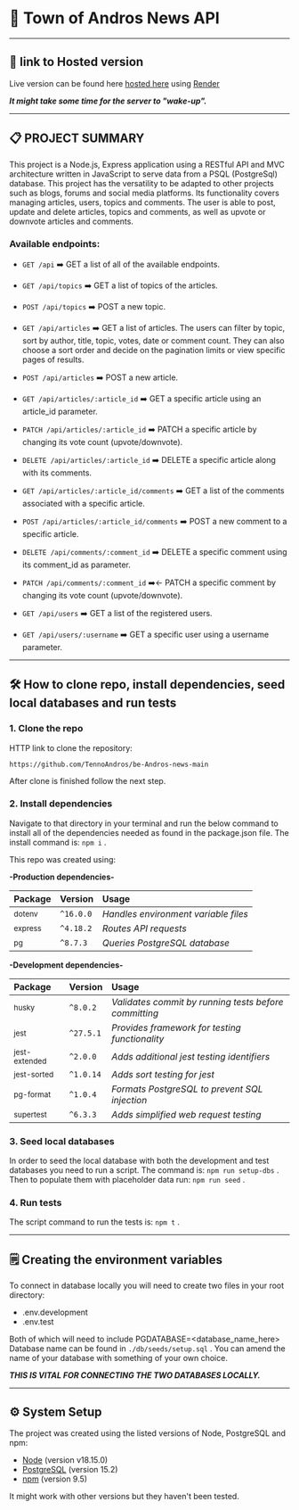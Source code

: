 # 📖 Town of Andros News API

---

## 🔗 link to Hosted version

Live version can be found here [hosted here](https://androsnews.onrender.com/api) using [Render](https://render.com/)

**_It might take some time for the server to "wake-up"._**

---

## 📋 PROJECT SUMMARY

This project is a Node.js, Express application using a RESTful API and MVC architecture written in JavaScript to serve data from a PSQL (PostgreSql) database. This project has the versatility to be adapted to other projects such as blogs, forums and social media platforms. Its functionality covers managing articles, users, topics and comments. The user is able to post, update and delete articles, topics and comments, as well as upvote or downvote articles and comments.

### Available endpoints:

- `GET /api` ➡️ GET a list of all of the available endpoints.

- `GET /api/topics` ➡️ GET a list of topics of the articles.

- `POST /api/topics` ➡️ POST a new topic.

- `GET /api/articles` ➡️ GET a list of articles. The users can filter by topic, sort by author, title, topic, votes, date or comment count. They can also choose a sort order and decide on the pagination limits or view specific pages of results.

- `POST /api/articles` ➡️ POST a new article.

- `GET /api/articles/:article_id` ➡️ GET a specific article using an article_id parameter.

- `PATCH /api/articles/:article_id` ➡️ PATCH a specific article by changing its vote count (upvote/downvote).

- `DELETE /api/articles/:article_id` ➡️ DELETE a specific article along with its comments.

- `GET /api/articles/:article_id/comments` ➡️ GET a list of the comments associated with a specific article.

- `POST /api/articles/:article_id/comments` ➡️ POST a new comment to a specific article.

- `DELETE /api/comments/:comment_id` ➡️ DELETE a specific comment using its comment_id as parameter.

- `PATCH /api/comments/:comment_id` ➡️← PATCH a specific comment by changing its vote count (upvote/downvote).

- `GET /api/users` ➡️ GET a list of the registered users.

- `GET /api/users/:username` ➡️ GET a specific user using a username parameter.

---

## 🛠️ How to clone repo, install dependencies, seed local databases and run tests

### 1. Clone the repo

HTTP link to clone the repository:

```
https://github.com/TennoAndros/be-Andros-news-main
```

After clone is finished follow the next step.

### 2. Install dependencies

Navigate to that directory in your terminal and run the below command to install all of the dependencies needed as found in the package.json file.
The install command is: `npm i` .

This repo was created using:

**-Production dependencies-**

| Package            | Version   | Usage                                |
| :----------------- | :-------- | :----------------------------------- |
| <sub>dotenv</sub>  | `^16.0.0` | _Handles environment variable files_ |
| <sub>express</sub> | `^4.18.2` | _Routes API requests_                |
| <sub>pg</sub>      | `^8.7.3`  | _Queries PostgreSQL database_        |

**-Development dependencies-**

| Package                  | Version   | Usage                                                 |
| :----------------------- | :-------- | :---------------------------------------------------- |
| <sub>husky</sub>         | `^8.0.2`  | _Validates commit by running tests before committing_ |
| <sub>jest</sub>          | `^27.5.1` | _Provides framework for testing functionality_        |
| <sub>jest-extended</sub> | `^2.0.0`  | _Adds additional jest testing identifiers_            |
| <sub>jest-sorted</sub>   | `^1.0.14` | _Adds sort testing for jest_                          |
| <sub>pg-format</sub>     | `^1.0.4`  | _Formats PostgreSQL to prevent SQL injection_         |
| <sub>supertest</sub>     | `^6.3.3`  | _Adds simplified web request testing_                 |

### 3. Seed local databases

In order to seed the local database with both the development and test databases you need to run a script.
The command is: `npm run setup-dbs` .
Then to populate them with placeholder data run: `npm run seed` .

### 4. Run tests

The script command to run the tests is: `npm t` .

---

## 🗒️ Creating the environment variables

To connect in database locally you will need to create two files in your root directory:

- .env.development
- .env.test

Both of which will need to include PGDATABASE=<database_name_here>
Database name can be found in `./db/seeds/setup.sql` . You can amend the name of your database with something of your own choice.

**_THIS IS VITAL FOR CONNECTING THE TWO DATABASES LOCALLY._**

---

## ⚙️ System Setup

The project was created using the listed versions of Node, PostgreSQL and npm:

- [Node](https://nodejs.org/en/) (version v18.15.0)
- [PostgreSQL](https://www.postgresql.org/) (version 15.2)
- [npm](https://www.npmjs.com/) (version 9.5)

It might work with other versions but they haven't been tested.
